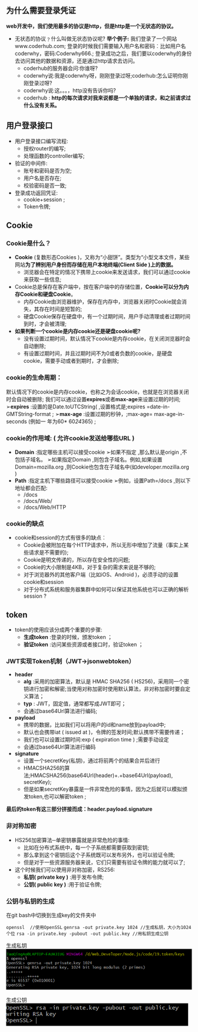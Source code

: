 ## 为什么需要登录凭证

**web开发中，我们使用最多的协议是http，但是http是一个无状态的协议。**

* 无状态的协议﹖什么叫做无状态协议呢?
  **举个例子:**
  我们登录了一个网站www.coderhub.com;
  登录的时候我们需要输入用户名和密码︰比如用户名coderwhy，密码:Coderwhy666.;
  登录成功之后，我们要以coderwhy的身份去访问其他的数据和资源，还是通过http请求去访问。
  * coderhub的服务器会问∶你谁呀?
  * coderwhy说:我是coderwhy呀，刚刚登录过呀;coderhub:怎么证明你刚刚登录过呀?
  * coderwhy说:这。。。，http没有告诉你吗?
  * coderhub : **http的每次请求对我来说都是一个单独的请求，和之前请求过什么没有关系。**

## 用户登录接口

* 用户登录接口编写流程:
  * 授权router的编写;
  * 处理函数的controller编写;
* 验证的中间件:
  * 账号和密码是否为空;
  * 用户名是否存在;
  * 校验密码是否一致;
* 登录成功返回凭证:
  * cookie+session ;
  * Token令牌;

## Cookie

### Cookie是什么？

* **Cookie** (复数形态Cookies )，又称为“小甜饼”。类型为“小型文本文件，某些网站**为了辨别用户身份而存储在用户本地终端(Client Side )上的数据。**
  * 浏览器会在特定的情况下携带上cookie来发送请求，我们可以通过cookie来获取一些信息;
* Cookie总是保存在客户端中，按在客户端中的存储位置，**Cookie可以分为内存Cookie和硬盘Cookie**。
  * 内存Cookie由浏览器维护，保存在内存中，浏览器关闭时Cookie就会消失，其存在时间是短暂的;
  * 硬盘Cookie保存在硬盘中，有一个过期时间，用户手动清理或者过期时间到时，才会被清理;
* **如果判断一个cookie是内存cookie还是硬盘cookie呢?**
  * 没有设置过期时间，默认情况下cookie是内存cookie，在关闭浏览器时会自动删除;
  * 有设置过期时间，并且过期时间不为0或者负数的cookie，是硬盘cookie，需要手动或者到期时，才会删除;

### cookie的生命周期：

默认情况下的cookie是内存cookie，也称之为会话cookie，也就是在浏览器关闭时会自动被删除;
我们可以通过设置**expires**或者**max-age**来设置过期的时间;
	➢**expires** :设置的是Date.toUTCString( ,设置格式是;expires =date-in-GMTString-format ;
	➢**max-age** :设置过期的秒钟，;max-age= max-age-in-seconds (例如一 年为60* 60*24*365) ;

### cookie的作用域: ( 允许cookie发送给哪些URL )

* **Domain** :指定哪些主机可以接受cookie
  	➢如果不指定 ,那么默认是origin ,不包括子域名。
  	➢如果指定Domain ,则包含子域名。例如,如果设置Domain=mozilla.org ,则Cookie也包含在子域名中(如developer.mozilla.org )
* **Path** :指定主机下哪些路径可以接受cookie
  	➢例如，设置Path=/docs ,则以下地址都会匹配:
  * /docs
  * /docs/Web/
  * /docs/Web/HTTP

### cookie的缺点

* cookie和session的方式有很多的缺点︰
  * Cookie会被附加在每个HTTP请求中，所以无形中增加了流量（事实上某些请求是不需要的);
  * Cookie是明文传递的，所以存在安全性的问题;
  * Cookie的大小限制是4KB，对于复杂的需求来说是不够的;
  * 对于浏览器外的其他客户端（比如iOS、Android )，必须手动的设置cookie和session
  * 对于分布式系统和服务器集群中如何可以保证其他系统也可以正确的解析session ?

## token

* token的使用应该分成两个重要的步骤:
  * **生成token** :登录的时候，颁发token ；
  * **验证token** :访问某些资源或者接口时，验证token ；

### JWT实现Token机制（JWT->jsonwebtoken）

* **header**
  * **alg** :采用的加密算法，默认是 HMAC SHA256 ( HS256)，采用同一个密钥进行加密和解密;当使用对称加密时使用默认算法，非对称加密时要自定义算法；
  * **typ** : JWT，固定值，通常都写成JWT即可；
  * 会通过base64Url算法进行编码;
* **payload**
  * 携带的数据，比如我们可以将用户的id和name放到payload中;
  * 默认也会携带iat ( issued at )，令牌的签发时间;默认携带不需要传递；
  * 我们也可以设置过期时间:exp ( expiration time ) ;需要手动设定
  * 会通过base64Url算法进行编码
* **signature**
  * 设置一个secretKey(私钥)，通过将前两个的结果合并后进行
  * HMACSHA256的算法;HMACSHA256(base64Url(header)+.+base64Url(payload), secretKey);
  * 但是如果secretKey暴露是一件非常危险的事情，因为之后就可以模拟颁发token,也可以解密token ;

**最后的token有这三部分拼接而成：header.payload.signature**



### 非对称加密

* HS256加密算法─单密钥暴露就是非常危险的事情:
  * 比如在分布式系统中，每一个子系统都需要获取到密钥;
  * 那么拿到这个密钥后这个子系统既可以发布另外，也可以验证令牌;
  * 但是对于一些资源服务器来说，它们只需要有验证令牌的能力就可以了;
* 这个时候我们可以使用非对称加密，RS256:
  * **私钥( private key )** :用于发布令牌;
  * **公钥( public key )** :用于验证令牌;

### 公钥与私钥的生成

在git bash中切换到生成key的文件夹中

`openssl  //使用OpenSSL`
`genrsa -out private.key 1024 //生成私钥，大小为1024个位`
`rsa -in private.key -pubout -out public.key //用私钥生成公钥`

生成私钥![image-20211117142248197](image-20211117142248197.png)

生成公钥![image-20211117143514641](image-20211117143514641.png)

